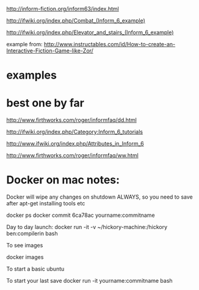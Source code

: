 
http://inform-fiction.org/inform63/index.html


http://ifwiki.org/index.php/Combat_(Inform_6_example)

http://ifwiki.org/index.php/Elevator_and_stairs_(Inform_6_example)

example from: http://www.instructables.com/id/How-to-create-an-Interactive-Fiction-Game-like-Zor/



# examples
# best one by far
http://www.firthworks.com/roger/informfaq/dd.html

http://ifwiki.org/index.php/Category:Inform_6_tutorials

http://www.ifwiki.org/index.php/Attributes_in_Inform_6

http://www.firthworks.com/roger/informfaq/ww.html



# Docker on mac notes:

Docker will wipe any changes on shutdown ALWAYS, so you need to save after apt-get installing tools etc


   docker ps
   docker commit 6ca78ac yourname:commitname


Day to day launch:
    docker run -it -v ~/hickory-machine:/hickory ben:compilerin bash




To see images

   docker images


To start a basic ubuntu

To start your last save
   docker run -it yourname:commitname bash

